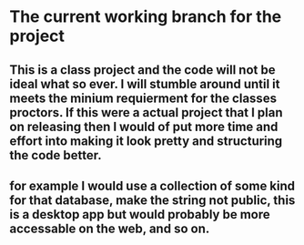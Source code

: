 # The current working branch for the project
## This is a class project and the code will not be ideal what so ever. I will stumble around until it meets the minium requierment for the classes proctors. If this were a actual project that I plan on releasing then I would of put more time and effort into making it look pretty and structuring the code better.
## for example I would use a collection of some kind for that database, make the string not public, this is a desktop app but would probably be more accessable on the web, and so on. 
